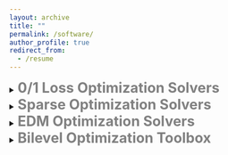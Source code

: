 ```yaml
---
layout: archive
title: ""  
permalink: /software/
author_profile: true
redirect_from:
  - /resume
---
```

<details>
  <summary><span style="color:grey"><b style="font-size:25px">0/1 Loss Optimization Solvers</b></span></summary>

  <a href="https://github.com/ShenglongZhou/GPSP">GPSP</a>, a matlab package solving the one-bit compressive sensing problems.  Source codes for <br>
  <a href="https://www.researchgate.net/publication/348371863">Computing One-bit Compressive Sensing via Double-Sparsity Constrained Optimization</a>.
  <br> 
  <br>
  <a href="https://github.com/Huajun-Wang/L01ADMM">L01ADMM</a>, a matlab package solving the support vector machine.  Source codes for <br>
  <a href="https://arxiv.org/abs/1912.07418">Support vector machine classifier via  $L_{0/1}$ soft-margin loss</a>.  
  
</details> 

<details>
  <summary><span style="color:grey"><b style="font-size:25px">Sparse  Optimization Solvers</b></span></summary>
 
  <a href="https://github.com/ShenglongZhou/NHTPver2">NHTP</a>, a matlab package solving the sparsity constrained optimization problems including compressed sensing, sparse logistic regression, sparse linear complementarity problems and so on.  Source codes for <br>
  <a href="https://arxiv.org/abs/1901.02763">Global and Quadratic Convergence of Newton Hard-Thresholding Pursuit</a>.
  <br> 
  <br>
  <a href="https://github.com/ShenglongZhou/NL0R">NL0R</a>, a matlab package solving the $\ell_0$ regularized optimization problems including compressed sensing, sparse logistic regression, sparse linear complementarity problems.  Source codes for <br>
  <a href="https://arxiv.org/abs/2004.05132">Newton Method for $\ell_0$-Regularized Optimization</a>.
  <br> 
  <br>
  <a href="https://github.com/ShenglongZhou/IIHT">IIHT</a>, a matlab package solving the sparsity constrained optimization problems.  Source codes for <br>
  <a href="http://www.ybook.co.jp/online2/oppjo/vol13/p325.html">A Convergent Iterative Hard Thresholding for Sparsity and Nonnegativity Constrained Optimization</a>. 
  <br> 
  <br>
  <a href="https://github.com/ShenglongZhou/MIRL1">MIRL1</a>, a matlab package solving the reweighted $\ell_1$ minimization.  Source codes for <br>
  <a href="https://doi.org/10.1093/imaiai/iaw002">A Null-space-based Weighted $\ell_1$ Minimisation Approach to Compressed Sensing</a>.
  <br> 
  <br>
  <a href="https://github.com/ShenglongZhou/HTPCP">HTPCP</a>, a matlab package solving the sparse linear/nonlinear complementarity problems.  Source codes for <br>
  <a href="https://link.springer.com/article/10.1007/s11590-014-0834-7">A Half Thresholding Projection Algorithmfor Sparse Solutions of LCPs</a>. 
  <br> 
  <br>
  <a href="https://github.com/ShenglongZhou/NSSVM">NSSVM</a>, a matlab package solving the sparse support vector machine.  Source codes for <br>
  <a href="https://arxiv.org/abs/2005.13771">Sparse SVM for Sufficient Data Reduction</a>. 
  <br> 
  <br>
  <a href="https://github.com/ShenglongZhou/ADMM">ADMM</a>, a matlab package solving the  sparse and low-rank covariance matrix recovery problem.  Source codes for <br>
  <a href="https://link.springer.com/article/10.1007/s40305-014-0058-7">Sparse and Low-Rank Covariance Matrix Estimation</a>. 
 
<br> 
<br>
<b> Two general forms of sparse optimization </b>
---
 
* Sparsity  constrained optimization:
\begin{eqnarray}
\label{SCO} \min_{x} && f(x), ~ {\rm s.t.}, ~ \Vert x \Vert_0\leq s 
\end{eqnarray}
 where $f: \mathbb{R}^{ n}\rightarrow  \mathbb{R}$, $s\ll n$ and $\Vert x \Vert_0$ is the so-called $\ell_0$ norm that counts the number of nonzero elements of $x$. 
 
* $\ell_0$ regularized optimization:
\begin{eqnarray}
\label{L0RO} \min_{x} && f(x) +\lambda \Vert x \Vert_0 
\end{eqnarray}
 where $f: \mathbb{R}^{ n}\rightarrow  \mathbb{R}$ and $\lambda>0$. 
 
<br> 
<br>
<b> Applications of sparse optimization </b> 
---

* Compressed sensing (<span style="color:orange">**CS**</span>):
\begin{eqnarray}
f(x) = (1/2) \Vert Ax-b \Vert^2
\end{eqnarray}
where $A\in\mathbb{R}^{m\times n}, b\in \mathbb{R}^{m}$. 

* Sparse logistic regression (<span style="color:orange">**SLR**</span>):
\begin{eqnarray}
f(x) =  \frac{1}{m}\sum_{i=1}^{m}\left\lbrace \ln(1+ e^{\langle a_i, x\rangle})-b_i\langle a_i, x\rangle\right \rbrace+\mu\Vert x\Vert_2^2  
\end{eqnarray}
where $a_i\in\mathbb{R}^{n}, b_i\in \lbrace 0,1\rbrace, i=1,2,\cdots,m$ and $\mu\geq0$.

* Sparse linear complementarity problem (<span style="color:orange">**SLCP**</span>):
\begin{eqnarray}
f(x) = \frac{1}{r}\sum_{i=1}^{m}\left\lbrace   (x_i)^r_{+}(M_ix+q_i)^r_{+}  +   (-x_i)^r_{+}   +  (-M_ix-q_i)^r_+ \right \rbrace 
\end{eqnarray}
where $M\in\mathbb{R}^{n\times n}, q\in \mathbb{R}^{n}, r\geq 2$, $M_i$ is the $i$th row of $M$ and $t_+:=\max \lbrace t,0\rbrace$. 
Note that  
\begin{eqnarray}
 f(x)=0~~ \Longleftrightarrow~~ x \geq 0,~ Mx+q\geq 0,~ \langle x , Mx+q \rangle=0 \nonumber
\end{eqnarray}

Applications solved by the aforementioned solvers are summarized in following table:

 <table border="2" width="0.5">
    <tr>
      <td style="width:5%" align="center"> </td>
      <td style="width:5%" align="center"><a  href='https://github.com/ShenglongZhou/NHTPver2'>NHTP</a></td>
      <td style="width:5%" align="center"><a  href='https://github.com/ShenglongZhou/NL0R'>NL0R</a></td>
      <td style="width:5%" align="center"><a  href='https://github.com/ShenglongZhou/IIHT'>IIHT</a></td>
      <td style="width:5%" align="center"><a  href='https://github.com/ShenglongZhou/MIRL1'>MIRL1</a></td>
      <td style="width:5%" align="center"><a  href='https://github.com/ShenglongZhou/HTPCP'>HTPCP</a></td>
    </tr>
     <tr>
    	  <td style="width:5%" align="left"><span style="color:orange">${\bf {\rm CS}}$</span></td>
        <td style="width:5%" align="center">$\surd$</td>
        <td style="width:5%" align="center">$\surd$</td>
        <td style="width:5%" align="center">$\surd$</td>
        <td style="width:5%" align="center">$\surd$</td>
        <td style="width:5%" align="center"> </td> 
    </tr>
      <tr>
    	  <td style="width:5%" align="left"><span style="color:orange">${\bf {\rm SLR}}$</span></td>
        <td style="width:5%" align="center">$\surd$</td>
        <td style="width:5%" align="center">$\surd$</td>
        <td style="width:5%" align="center">$\surd$</td>
        <td style="width:5%" align="center"> </td> 
        <td style="width:5%" align="center"> </td> 
    </tr>
      <tr>
    	  <td style="width:5%" align="left"><span style="color:orange">${\bf {\rm SLCP}}$</span></td>
        <td style="width:5%" align="center">$\surd$</td>
        <td style="width:5%" align="center">$\surd$</td>
        <td style="width:5%" align="center">$\surd$</td>
        <td style="width:5%" align="center"> </td>
        <td style="width:5%" align="center">$\surd$</td> 
    </tr>
    </table>
</details>

<details>
  <summary><span style="color:grey"><b style="font-size:25px">EDM Optimization Solvers</b></span></summary>
 
  <a href="https://github.com/ShenglongZhou/SQREDM">SQREDM</a>, a matlab package solving Euclidean distance matrix optimization problems for multidimensional scaling including sensor network localization, molecular conformation.   Source codes for <br>
   <a href="https://ieeexplore.ieee.org/document/8399531">A Fast Matrix Majorization-Projection Method for Penalized Stress Minimization with Box Constraints</a>.

  <a href="https://github.com/ShenglongZhou/PREEEDM">PREEEDM</a>, a matlab package solving Euclidean distance matrix optimization problems for multidimensional scaling including sensor network localization, molecular conformation.   Source codes for <br>
  <a href="https://doi.org/10.1007/s12532-019-00168-0">Robust Euclidean Embedding via EDM Optimization</a>.
</details>

 
<details>
  <summary><span style="color:grey"><b style="font-size:25px">Bilevel Optimization Toolbox </b></span></summary>
  
  <a href="https://github.com/ShenglongZhou/BOLIB">BOLIB</a>, the first version of the library providing 124 test examples. See <a href="https://arxiv.org/abs/1812.00230">BOLIB: bilevel optimization library of test problems</a> for more information.

  <a href="https://biopt.github.io/bolib/">BOLIBver2</a>, the second version of  the library providing 173 test examples. See <a href="https://www.researchgate.net/publication/338375731">BOLIB2019: bilevel optimization library of test problems version 2</a> for more information.

  <a href="https://biopt.github.io/">[BiOpt Toolbox</a>,  bilevel optimization toolbox including 173 test examples from <a href="https://biopt.github.io/bolib/">BOLIBver2</a>, three solvers to solve bilevel optimization problems and several useful tools.
</details>




